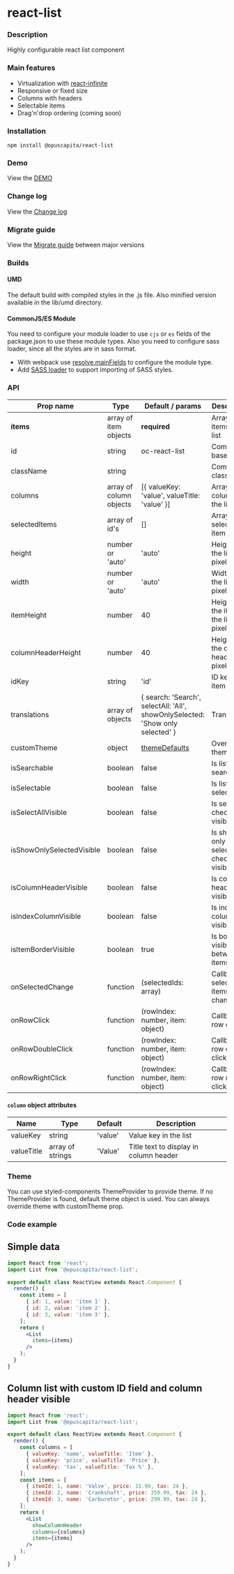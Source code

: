 # react-list

### Description
Highly configurable react list component

### Main features
* Virtualization with [react-infinite](https://github.com/seatgeek/react-infinite)
* Responsive or fixed size
* Columns with headers
* Selectable items
* Drag'n'drop ordering (coming soon)

### Installation
```
npm install @opuscapita/react-list
```

### Demo
View the [DEMO](https://opuscapita.github.io/react-list/)

### Change log
View the [Change log](CHANGELOG.md)

### Migrate guide
View the [Migrate guide](MIGRATEGUIDE.md) between major versions

### Builds
#### UMD
The default build with compiled styles in the .js file. Also minified version available in the lib/umd directory.
#### CommonJS/ES Module
You need to configure your module loader to use `cjs` or `es` fields of the package.json to use these module types.
Also you need to configure sass loader, since all the styles are in sass format.
* With webpack use [resolve.mainFields](https://webpack.js.org/configuration/resolve/#resolve-mainfields) to configure the module type.
* Add [SASS loader](https://github.com/webpack-contrib/sass-loader) to support importing of SASS styles.

### API
| Prop name                 | Type                    | Default / params                             | Description                                 |
| ------------------------- | ----------------------- | -------------------------------------------- | ------------------------------------------- |
| __items__                 | array of item objects   | __required__                                 | Array of items in the list                  |
| id                        | string                  | oc-react-list                                | Component base id                           |
| className                 | string                  |                                              | Component class                             |
| columns                   | array of column objects | [{ valueKey: 'value', valueTitle: 'value' }] | Array of columns in the list                |
| selectedItems             | array of id's           | []                                           | Array of selected item id's                 |
| height                    | number or 'auto'        | 'auto'                                       | Height of the list in pixels                |
| width                     | number or 'auto'        | 'auto'                                       | Width of the list in pixels                 |
| itemHeight                | number                  | 40                                           | Height of the item in the list in pixels    |
| columnHeaderHeight        | number                  | 40                                           | Height of the column header in pixels       |
| idKey                     | string                  | 'id'                                         | ID key of item data                         |
| translations              | array of objects        | { search: 'Search', selectAll: 'All', showOnlySelected: 'Show only selected' } | Translations |
| customTheme               | object                  | [themeDefaults](src/theme.js)                | Override theme                              |
| isSearchable              | boolean                 | false                                        | Is list searchable                          |
| isSelectable              | boolean                 | false                                        | Is list selectable                          |
| isSelectAllVisible        | boolean                 | false                                        | Is select all checkbox visible              |
| isShowOnlySelectedVisible | boolean                 | false                                        | Is show only selected checkbox visible      |
| isColumnHeaderVisible     | boolean                 | false                                        | Is column header visible                    |
| isIndexColumnVisible      | boolean                 | false                                        | Is index column visible                     |
| isItemBorderVisible       | boolean                 | true                                         | Is border visible between items             |
| onSelectedChange          | function                | (selectedIds: array)                         | Callback for selected items change          |
| onRowClick                | function                | (rowIndex: number, item: object)             | Callback for row click                      |
| onRowDoubleClick          | function                | (rowIndex: number, item: object)             | Callback for row double click               |
| onRowRightClick           | function                | (rowIndex: number, item: object)             | Callback for row right click                |

#### `column` object attributes
| Name            | Type             | Default | Description                            |
| --------------- | ---------------- | ------- | -------------------------------------- |
| valueKey        | string           | 'value' | Value key in the list                  |
| valueTitle      | array of strings | 'Value' | Title text to display in column header |

### Theme
You can use styled-components ThemeProvider to provide theme.
If no ThemeProvider is found, default theme object is used.
You can always override theme with customTheme prop.

### Code example

## Simple data
```jsx
import React from 'react';
import List from '@opuscapita/react-list';

export default class ReactView extends React.Component {
  render() {
    const items = [
      { id: 1, value: 'item 1' },
      { id: 2, value: 'item 2' },
      { id: 3, value: 'item 3' },
    ];
    return (
      <List
        items={items}
      />
    );
  }
}
```

## Column list with custom ID field and column header visible
```jsx
import React from 'react';
import List from '@opuscapita/react-list';

export default class ReactView extends React.Component {
  render() {
    const columns = [
      { valueKey: 'name', valueTitle: 'Item' },
      { valueKey: 'price', valueTitle: 'Price' },
      { valueKey: 'tax', valueTitle: 'Tax %' },
    ];
    const items = [
      { itemId: 1, name: 'Valve', price: 15.99, tax: 24 },
      { itemId: 2, name: 'Crankshaft', price: 359.99, tax: 24 },
      { itemId: 3, name: 'Carburetor', price: 299.99, tax: 24 },
    ];
    return (
      <List
        showColumnHeader
        columns={columns}
        items={items}
      />
    );
  }
}
```

